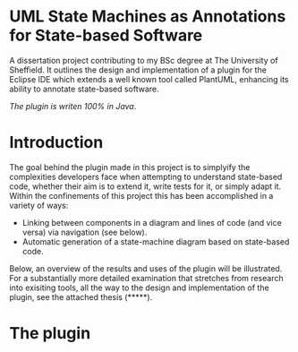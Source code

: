 # UML State Machines as Annotations for State-based Software
A dissertation project contributing to my BSc degree at The University of Sheffield. It outlines the design and implementation of a plugin for the Eclipse IDE which extends a well known tool called PlantUML, enhancing its ability to annotate state-based software.

*The plugin is writen 100% in Java*.

# Introduction

The goal behind the plugin made in this project is to simplyify the complexities developers face when attempting to understand state-based code, whether their aim is to extend it, write tests for it, or simply adapt it. Within the confinements of this project this has been accomplished in a variety of ways:

* Linking between components in a diagram and lines of code (and vice versa) via navigation (see below).
* Automatic generation of a state-machine diagram based on state-based code. 

Below, an overview of the results and uses of the plugin will be illustrated. For a substantially more detailed examination that stretches from research into exisiting tools, all the way to the design and implementation of the plugin, see the attached thesis (*****).

# The plugin



